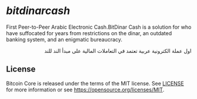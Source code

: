 # *bitdinarcash*
First Peer-to-Peer Arabic Electronic Cash.BitDinar Cash is a solution for who have suffocated for years from restrictions on the dinar, an outdated banking system, and an enigmatic bureaucracy.
<p align='right'>اول عملة الكترونية عربية تعتمد في التعاملات المالية على مبدأ الند للند </p>

License
-------

Bitcoin Core is released under the terms of the MIT license. See [LICENSE](LICENSE) for more
information or see https://opensource.org/licenses/MIT.

